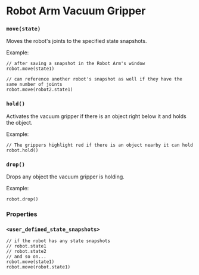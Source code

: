 # Robot Arm Vacuum Gripper

### `move(state)`

Moves the robot's joints to the specified state snapshots.

Example:

```
// after saving a snapshot in the Robot Arm's window
robot.move(state1)

// can reference another robot's snapshot as well if they have the same number of joints
robot.move(robot2.state1)
```

### `hold()`

Activates the vacuum gripper if there is an object right below it and holds the object.

Example:

```
// The grippers highlight red if there is an object nearby it can hold
robot.hold()
```

### `drop()`

Drops any object the vacuum gripper is holding.

Example:

```
robot.drop()
```

### Properties

### `<user_defined_state_snapshots>`

```
// if the robot has any state snapshots
// robot.state1
// robot.state2
// and so on...
robot.move(state1)
robot.move(robot.state1)
```